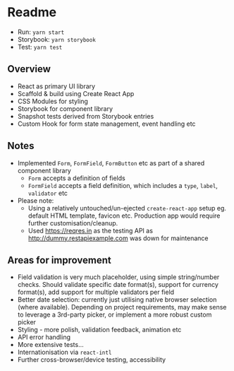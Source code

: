 # Readme

- Run: `yarn start`
- Storybook: `yarn storybook`
- Test: `yarn test`

## Overview

- React as primary UI library
- Scaffold & build using Create React App
- CSS Modules for styling
- Storybook for component library
- Snapshot tests derived from Storybook entries
- Custom Hook for form state management, event handling etc

## Notes

- Implemented `Form`, `FormField`, `FormButton` etc as part of a shared component library
  - `Form` accepts a definition of fields
  - `FormField` accepts a field definition, which includes a `type`, `label`, `validator` etc
- Please note:
  - Using a relatively untouched/un-ejected `create-react-app` setup eg. default HTML template, favicon etc. Production app would require further customisation/cleanup.
  - Used https://reqres.in as the testing API as http://dummy.restapiexample.com was down for maintenance

## Areas for improvement

- Field validation is very much placeholder, using simple string/number checks. Should validate specific date format(s), support for currency format(s), add support for multiple validators per field
- Better date selection: currently just utilising native browser selection (where available). Depending on project requirements, may make sense to leverage a 3rd-party picker, or implement a more robust custom picker
- Styling - more polish, validation feedback, animation etc
- API error handling
- More extensive tests...
- Internationisation via `react-intl`
- Further cross-browser/device testing, accessibility
